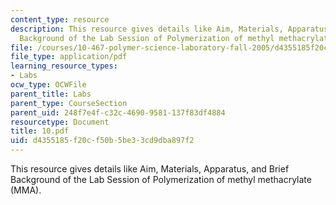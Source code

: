 ```yaml
---
content_type: resource
description: This resource gives details like Aim, Materials, Apparatus, and Brief
  Background of the Lab Session of Polymerization of methyl methacrylate (MMA).
file: /courses/10-467-polymer-science-laboratory-fall-2005/d4355185f20cf50b5be33cd9dba897f2_10.pdf
file_type: application/pdf
learning_resource_types:
- Labs
ocw_type: OCWFile
parent_title: Labs
parent_type: CourseSection
parent_uid: 248f7e4f-c32c-4690-9581-137f83df4884
resourcetype: Document
title: 10.pdf
uid: d4355185-f20c-f50b-5be3-3cd9dba897f2
---
```

This resource gives details like Aim, Materials, Apparatus, and Brief Background of the Lab Session of Polymerization of methyl methacrylate (MMA).

